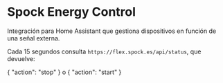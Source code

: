 # Spock Energy Control

Integración para Home Assistant que gestiona dispositivos en función de una señal externa.

Cada 15 segundos consulta `https://flex.spock.es/api/status`, que devuelve:

{ "action": "stop" }
o
{ "action": "start" }
